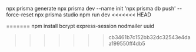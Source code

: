 npx prisma generate
npx prisma dev --name init
'npx prisma db push' --force-reset
npx prisma studio
npm run dev
<<<<<<< HEAD

=======
npm install bcrypt express-session nodmailer uuid
>>>>>>> cb3461b7c152bb32dc32543e4daa199550ff4db5
